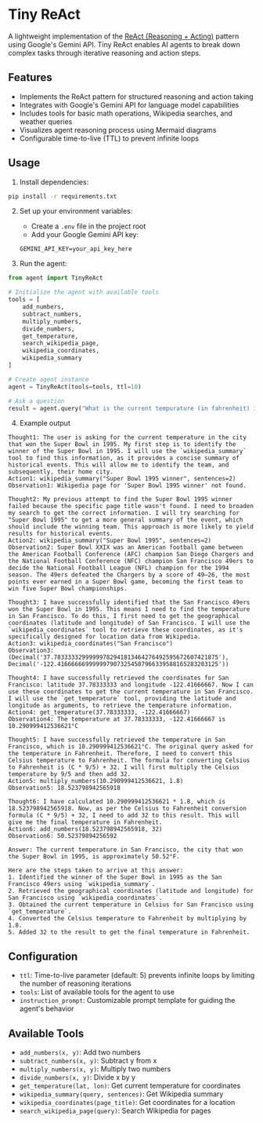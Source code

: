 # Tiny ReAct

A lightweight implementation of the [ReAct (Reasoning + Acting)](https://arxiv.org/abs/2210.03629) pattern using Google's Gemini API. Tiny ReAct enables AI agents to break down complex tasks through iterative reasoning and action steps.

## Features

- Implements the ReAct pattern for structured reasoning and action taking
- Integrates with Google's Gemini API for language model capabilities  
- Includes tools for basic math operations, Wikipedia searches, and weather queries
- Visualizes agent reasoning process using Mermaid diagrams
- Configurable time-to-live (TTL) to prevent infinite loops

## Usage

1. Install dependencies:
```bash
pip install -r requirements.txt
```

2. Set up your environment variables:
   - Create a `.env` file in the project root
   - Add your Google Gemini API key:
   ```
   GEMINI_API_KEY=your_api_key_here
   ```

3. Run the agent:
```python
from agent import TinyReAct

# Initialize the agent with available tools
tools = [
    add_numbers,
    subtract_numbers,
    multiply_numbers,
    divide_numbers,
    get_temperature,
    search_wikipedia_page,
    wikipedia_coordinates,
    wikipedia_summary
]

# Create agent instance
agent = TinyReAct(tools=tools, ttl=10)

# Ask a question
result = agent.query("What is the current tempurature (in fahrenheit) in the city that won the superbowl in 1995?")
```

4. Example output

```
Thought1: The user is asking for the current temperature in the city that won the Super Bowl in 1995. My first step is to identify the winner of the Super Bowl in 1995. I will use the `wikipedia_summary` tool to find this information, as it provides a concise summary of historical events. This will allow me to identify the team, and subsequently, their home city.
Action1: wikipedia_summary("Super Bowl 1995 winner", sentences=2)
Observation1: Wikipedia page for 'Super Bowl 1995 winner' not found.

Thought2: My previous attempt to find the Super Bowl 1995 winner failed because the specific page title wasn't found. I need to broaden my search to get the correct information. I will try searching for "Super Bowl 1995" to get a more general summary of the event, which should include the winning team. This approach is more likely to yield results for historical events.
Action2: wikipedia_summary("Super Bowl 1995", sentences=2)
Observation2: Super Bowl XXIX was an American football game between the American Football Conference (AFC) champion San Diego Chargers and the National Football Conference (NFC) champion San Francisco 49ers to decide the National Football League (NFL) champion for the 1994 season. The 49ers defeated the Chargers by a score of 49–26, the most points ever earned in a Super Bowl game, becoming the first team to win five Super Bowl championships.

Thought3: I have successfully identified that the San Francisco 49ers won the Super Bowl in 1995. This means I need to find the temperature in San Francisco. To do this, I first need to get the geographical coordinates (latitude and longitude) of San Francisco. I will use the `wikipedia_coordinates` tool to retrieve these coordinates, as it's specifically designed for location data from Wikipedia.
Action3: wikipedia_coordinates("San Francisco")
Observation3: (Decimal('37.78333332999999782941813464276492595672607421875'), Decimal('-122.4166666699999979073254507966339588165283203125'))

Thought4: I have successfully retrieved the coordinates for San Francisco: latitude 37.78333333 and longitude -122.41666667. Now I can use these coordinates to get the current temperature in San Francisco. I will use the `get_temperature` tool, providing the latitude and longitude as arguments, to retrieve the temperature information.
Action4: get_temperature(37.78333333, -122.41666667)
Observation4: The temperature at 37.78333333, -122.41666667 is 10.290999412536621°C

Thought5: I have successfully retrieved the temperature in San Francisco, which is 10.290999412536621°C. The original query asked for the temperature in Fahrenheit. Therefore, I need to convert this Celsius temperature to Fahrenheit. The formula for converting Celsius to Fahrenheit is (C * 9/5) + 32. I will first multiply the Celsius temperature by 9/5 and then add 32.
Action5: multiply_numbers(10.290999412536621, 1.8)
Observation5: 18.523798942565918

Thought6: I have calculated 10.290999412536621 * 1.8, which is 18.523798942565918. Now, as per the Celsius to Fahrenheit conversion formula (C * 9/5) + 32, I need to add 32 to this result. This will give me the final temperature in Fahrenheit.
Action6: add_numbers(18.523798942565918, 32)
Observation6: 50.52379894256592

Answer: The current temperature in San Francisco, the city that won the Super Bowl in 1995, is approximately 50.52°F.

Here are the steps taken to arrive at this answer:
1. Identified the winner of the Super Bowl in 1995 as the San Francisco 49ers using `wikipedia_summary`.
2. Retrieved the geographical coordinates (latitude and longitude) for San Francisco using `wikipedia_coordinates`.
3. Obtained the current temperature in Celsius for San Francisco using `get_temperature`.
4. Converted the Celsius temperature to Fahrenheit by multiplying by 1.8.
5. Added 32 to the result to get the final temperature in Fahrenheit.
```

## Configuration

- `ttl`: Time-to-live parameter (default: 5) prevents infinite loops by limiting the number of reasoning iterations
- `tools`: List of available tools for the agent to use
- `instruction_prompt`: Customizable prompt template for guiding the agent's behavior

## Available Tools

- `add_numbers(x, y)`: Add two numbers
- `subtract_numbers(x, y)`: Subtract y from x
- `multiply_numbers(x, y)`: Multiply two numbers
- `divide_numbers(x, y)`: Divide x by y
- `get_temperature(lat, lon)`: Get current temperature for coordinates
- `wikipedia_summary(query, sentences)`: Get Wikipedia summary
- `wikipedia_coordinates(page_title)`: Get coordinates for a location
- `search_wikipedia_page(query)`: Search Wikipedia for pages